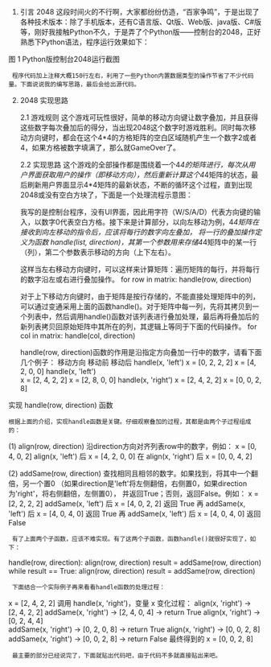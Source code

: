 1. 引言
     2048 这段时间火的不行啊，大家都纷纷仿造，“百家争鸣”，于是出现了各种技术版本：除了手机版本，还有C语言版、Qt版、Web版、java版、C#版等，刚好我接触Python不久，于是弄了个Python版——控制台的2048，正好熟悉下Python语法，程序运行效果如下：

图 1  Python版控制台2048运行截图

     程序代码加上注释大概150行左右，利用了一些Python内置数据类型的操作节省了不少代码量。下面说说我的编写思路，最后会给出源代码。

2. 2048 实现思路

     2.1 游戏规则
     这个游戏可玩性很好，简单的移动方向键让数字叠加，并且获得这些数字每次叠加后的得分，当出现2048这个数字时游戏胜利。同时每次移动方向键时，都会在这个4*4的方格矩阵的空白区域随机产生一个数字2或者4，如果方格被数字填满了，那么就GameOver了。
     

     2.2 实现思路
     这个游戏的全部操作都是围绕着一个4*4的矩阵进行，每次从用户界面获取用户的操作（即移动方向），然后重新计算这个4*4矩阵的状态，最后刷新用户界面显示4*4矩阵的最新状态，不断的循环这个过程，直到出现2048或没有空白方块了，下面是一个处理流程示意图：
     
     我写的是控制台程序，没有UI界面，因此用字符（W/S/A/D）代表方向键的输入，以数字0代表空白方格。接下来是计算部分，以向左移动为例，4*4矩阵在接收到向左移动的指令后，应该将每行的数字向左叠加， 将一行的叠加操作定义为函数 handle(list, direction)，其第一个参数用来存储4*4矩阵中的某一行（列），第二个参数表示移动的方向（上下左右）。

     这样当左右移动方向键时，可以这样来计算矩阵：遍历矩阵的每行，并将每行的数字沿左或右进行叠加操作。
for row in matrix:
         handle(row, direction)

     对于上下移动方向键时，由于矩阵是按行存储的，不能直接处理矩阵中的列，可以通过变通采用上面的函数handle()。对于矩阵中每一列，先将其拷贝到一个列表中，然后调用handle()函数对该列表进行叠加处理，最后再将叠加后的新列表拷贝回原始矩阵中其所在的列，其逻辑上等同于下面的代码操作。
for col in matrix:
          handle(col, direction)

     handle(row, direction)函数的作用是沿指定方向叠加一行中的数字，请看下面几个例子：
移动方向	移动前	移动后
handle(x, 'left')
x = [0, 2, 2, 2] 
x = [4, 2, 0, 0]
handle(x, 'left')	
x = [2, 4, 2, 2]
x = [2, 8, 0, 0]
handle(x, 'right')	x = [2, 4, 2, 2]	x = [0, 0, 2, 8]

实现 handle(row, direction) 函数

    根据上面的介绍，实现handle函数是关键。仔细观察叠加的过程，其都是由两个子过程组成的：
(1) align(row, direction)   沿direction方向对齐列表row中的数字，例如：
x = [0, 4, 0, 2]
align(x, 'left')  后 x = [4, 2, 0, 0]
在 align(x, 'right') 后 x = [0, 0, 4, 2]

(2) addSame(row, direction) 查找相同且相邻的数字。如果找到，将其中一个翻倍，另一个置0
（如果direction是'left'将左侧翻倍，右侧置0，如果direction为'right'，将右侧翻倍，左侧置0），
并返回True；否则，返回False。例如：
x = [2, 2, 2, 2]
addSame(x, 'left') 后 x = [4, 0, 2, 2]      返回 True
再 addSame(x, 'left') 后 x = [4, 0, 4, 0]   返回 True
再 addSame(x, 'left') 后 x = [4, 0, 4, 0]   返回 False 

     有了上面两个子函数，应该不难实现。有了这两个子函数，函数handle()就很好实现了，如下：
handle(row, direction):
          align(row, direction)
          result = addSame(row, direction)
          while result == True:
                    align(row, direction)
                    result = addSame(row, direction)

     下面结合一个实际例子再来看看handle函数的处理过程：
x = [2, 4, 2, 2]
调用 handle(x, 'right')，变量 x 变化过程：
align(x, 'right')          ->     [2, 4, 2, 2]
addSame(x, 'right')   ->     [2, 4, 0, 4]     ->     return True
align(x, 'right')          ->     [0, 2, 4, 4]    
addSame(x, 'right')   ->     [0, 2, 0, 8]     ->     return True
align(x, 'right')          ->     [0, 0, 2, 8]    
addSame(x, 'right')   ->     [0, 0, 2, 8]     ->     return False
最终得到的 x = [0, 0, 2, 8]
     
     最主要的部分已经说完了，下面就贴出代码吧，由于代码不多就直接贴出来吧。